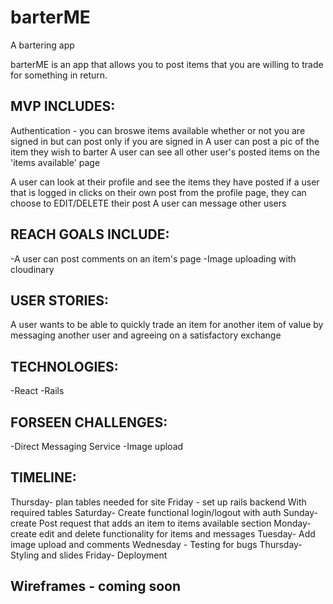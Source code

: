 # barterME
A bartering app


barterME is an app that allows you to post items that you are willing to trade for something in return.

## MVP INCLUDES:

Authentication - you can broswe items available whether or not you are signed in but can post only if you are signed in
A user can post a pic of the item they wish to barter
A user can see all other user's posted items on the 'items available' page

A user can look at their profile and see the items they have posted
if a user that is logged in clicks on their own post from the profile page, they can choose to
EDIT/DELETE their post
A user can message other users

## REACH GOALS INCLUDE:
-A user can post comments on an item's page 
-Image uploading with cloudinary 

## USER STORIES:
A user wants to be able to quickly trade an item for another item of value by messaging another user and agreeing on a  satisfactory exchange

## TECHNOLOGIES:
-React
-Rails

## FORSEEN CHALLENGES:
-Direct Messaging Service
-Image upload

## TIMELINE:
Thursday- plan tables needed for site
Friday - set up rails backend With required tables
Saturday- Create functional login/logout with auth
Sunday- create Post request that adds an item to items available section
Monday- create edit and delete functionality for items and messages
Tuesday- Add image upload and comments
Wednesday - Testing for bugs
Thursday- Styling and slides
Friday- Deployment

## Wireframes - coming soon
